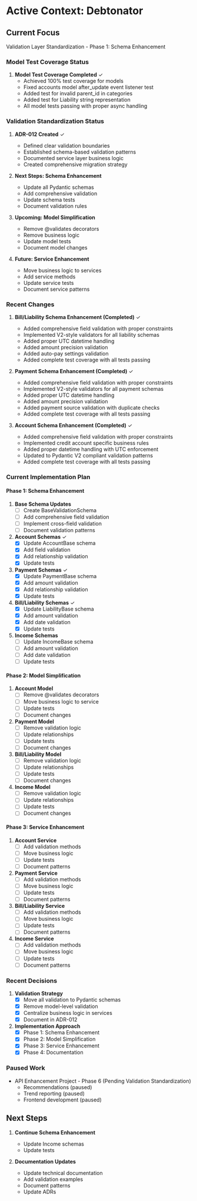 # Active Context: Debtonator

## Current Focus
Validation Layer Standardization - Phase 1: Schema Enhancement

### Model Test Coverage Status
1. **Model Test Coverage Completed** ✓
   - Achieved 100% test coverage for models
   - Fixed accounts model after_update event listener test
   - Added test for invalid parent_id in categories
   - Added test for Liability string representation
   - All model tests passing with proper async handling

### Validation Standardization Status
1. **ADR-012 Created** ✓
   - Defined clear validation boundaries
   - Established schema-based validation patterns
   - Documented service layer business logic
   - Created comprehensive migration strategy

2. **Next Steps: Schema Enhancement**
   - Update all Pydantic schemas
   - Add comprehensive validation
   - Update schema tests
   - Document validation rules

3. **Upcoming: Model Simplification**
   - Remove @validates decorators
   - Remove business logic
   - Update model tests
   - Document model changes

4. **Future: Service Enhancement**
   - Move business logic to services
   - Add service methods
   - Update service tests
   - Document service patterns

### Recent Changes
1. **Bill/Liability Schema Enhancement (Completed)** ✓
   - Added comprehensive field validation with proper constraints
   - Implemented V2-style validators for all liability schemas
   - Added proper UTC datetime handling
   - Added amount precision validation
   - Added auto-pay settings validation
   - Added complete test coverage with all tests passing

2. **Payment Schema Enhancement (Completed)** ✓
   - Added comprehensive field validation with proper constraints
   - Implemented V2-style validators for all payment schemas
   - Added proper UTC datetime handling
   - Added amount precision validation
   - Added payment source validation with duplicate checks
   - Added complete test coverage with all tests passing

3. **Account Schema Enhancement (Completed)** ✓
   - Added comprehensive field validation with proper constraints
   - Implemented credit account specific business rules
   - Added proper datetime handling with UTC enforcement
   - Updated to Pydantic V2 compliant validation patterns
   - Added complete test coverage with all tests passing

### Current Implementation Plan

#### Phase 1: Schema Enhancement
1. **Base Schema Updates**
   - [ ] Create BaseValidationSchema
   - [ ] Add comprehensive field validation
   - [ ] Implement cross-field validation
   - [ ] Document validation patterns

2. **Account Schemas** ✓
   - [x] Update AccountBase schema
   - [x] Add field validation
   - [x] Add relationship validation
   - [x] Update tests

3. **Payment Schemas** ✓
   - [x] Update PaymentBase schema
   - [x] Add amount validation
   - [x] Add relationship validation
   - [x] Update tests

4. **Bill/Liability Schemas** ✓
   - [x] Update LiabilityBase schema
   - [x] Add amount validation
   - [x] Add date validation
   - [x] Update tests

5. **Income Schemas**
   - [ ] Update IncomeBase schema
   - [ ] Add amount validation
   - [ ] Add date validation
   - [ ] Update tests

#### Phase 2: Model Simplification
1. **Account Model**
   - [ ] Remove @validates decorators
   - [ ] Move business logic to service
   - [ ] Update tests
   - [ ] Document changes

2. **Payment Model**
   - [ ] Remove validation logic
   - [ ] Update relationships
   - [ ] Update tests
   - [ ] Document changes

3. **Bill/Liability Model**
   - [ ] Remove validation logic
   - [ ] Update relationships
   - [ ] Update tests
   - [ ] Document changes

4. **Income Model**
   - [ ] Remove validation logic
   - [ ] Update relationships
   - [ ] Update tests
   - [ ] Document changes

#### Phase 3: Service Enhancement
1. **Account Service**
   - [ ] Add validation methods
   - [ ] Move business logic
   - [ ] Update tests
   - [ ] Document patterns

2. **Payment Service**
   - [ ] Add validation methods
   - [ ] Move business logic
   - [ ] Update tests
   - [ ] Document patterns

3. **Bill/Liability Service**
   - [ ] Add validation methods
   - [ ] Move business logic
   - [ ] Update tests
   - [ ] Document patterns

4. **Income Service**
   - [ ] Add validation methods
   - [ ] Move business logic
   - [ ] Update tests
   - [ ] Document patterns

### Recent Decisions
1. **Validation Strategy**
   - [x] Move all validation to Pydantic schemas
   - [x] Remove model-level validation
   - [x] Centralize business logic in services
   - [x] Document in ADR-012

2. **Implementation Approach**
   - [x] Phase 1: Schema Enhancement
   - [x] Phase 2: Model Simplification
   - [x] Phase 3: Service Enhancement
   - [x] Phase 4: Documentation

### Paused Work
- API Enhancement Project - Phase 6 (Pending Validation Standardization)
  - Recommendations (paused)
  - Trend reporting (paused)
  - Frontend development (paused)

## Next Steps
1. **Continue Schema Enhancement**
   - Update Income schemas
   - Update tests

2. **Documentation Updates**
   - Update technical documentation
   - Add validation examples
   - Document patterns
   - Update ADRs
